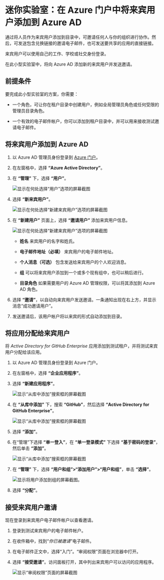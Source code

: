 ﻿# 迷你实验室：在 Azure 门户中将来宾用户添加到 Azure AD

通过将人员作为来宾用户添加到目录中，可邀请任何人与你的组织进行协作。然后，可发送包含兑换链接的邀请电子邮件，也可发送要共享的应用的直接链接。 

来宾用户可以使用自己的工作、学校或社交身份登录。

在此小型实验室中，将向 Azure AD 添加新的来宾用户并发送邀请。

## 前提条件

要完成此小型实验室的方案，你需要：

* 一个角色，可让你在租户目录中创建用户，例如全局管理员角色或任何受限的管理员目录角色。

* 一个有效的电子邮件帐户，你可以添加到租户目录中，并可以用来接收测试邀请电子邮件。

## 将来宾用户添加到 Azure AD

1. 以 Azure AD 管理员身份登录到 [Azure 门户](https://portal.azure.com/)。

2. 在左窗格中，选择 **“Azure Active Directory”**。

3. 在 **“管理”** 下，选择 **“用户”**。

    ![显示在何处选择“用户”选项的屏幕截图](../../Linked_Image_Files/guest_user_image1.png)

4. 选择 **“新来宾用户”**。

    ![显示在何处选择“新建来宾用户”选项的屏幕截图](../../Linked_Image_Files/guest_user_image2.png)

5. 在 **“新建用户”** 页面上，选择 **“邀请用户”** 添加来宾用户信息。

    ![显示在何处选择“新建来宾用户”选项的屏幕截图](../../Linked_Image_Files/guest_user_image3.png)

    - **姓名** 来宾用户的名字和姓氏。

    - **电子邮件地址（必填）** 来宾用户的电子邮件地址。

    - **个人消息（可选）** 包含发送给来宾用户的个人欢迎消息。

    - **组** 可以将来宾用户添加到一个或多个现有组中，也可以稍后进行。

    - **目录角色** 如果需要用户的 Azure AD 管理权限，可以将其添加到 Azure AD 角色。

6. 选择 **“邀请”**，以自动向来宾用户发送邀请。一条通知出现在右上方，并显示消息“成功邀请用户”。

7. 发送邀请后，该用户帐户将以来宾的形式自动添加到目录。

## 将应用分配给来宾用户

将 *Active Directory for GitHub Enterprise* 应用添加到测试租户，并将测试来宾用户分配给该应用。

1. 以 Azure AD 管理员身份登录到 Azure 门户。

2. 在左窗格中，选择 **“企业应用程序”**。

3. 选择 **“新建应用程序”**。

    ![显示“从库中添加”搜索框的屏幕截图](../../Linked_Image_Files/guest_user_image4.png)

4. 在 **“从库中添加”** 下，搜索 **“GitHub”**，然后选择 **“Active Directory for GitHub Enterprise”**。

    ![显示“从库中添加”搜索框的屏幕截图](../../Linked_Image_Files/guest_user_image6.png)

5. 选择 **“添加”**。

6. 在“管理”下选择 **“单一登入”**，在 **“单一登录模式”** 下选择 **“基于密码的登录”**，然后单击 **“添加”**。

    ![显示“从库中添加”搜索框的屏幕截图](../../Linked_Image_Files/guest_user_image7.png)

7. 在 **“管理”** 下，选择 **“用户和组”>“添加用户”>“用户和组”**，单击 **“选择”**。

    ![显示将用户添加到组的屏幕截图。](../../Linked_Image_Files/guest_user_image9.png)

8. 选择 **“分配”**。

## 接受来宾用户邀请

现在登录到来宾用户电子邮件帐户以查看邀请。

1. 登录到测试来宾用户的电子邮件帐户。

2. 在收件箱中，找到“*你已被邀请*”电子邮件。

3. 在电子邮件正文中，选择“入门”。“审阅权限”页面在浏览器中打开。

4. 选择 **“接受邀请”**。访问面板打开，其中列出来宾用户可以访问的应用程序。

    ![显示“审阅权限”页面的屏幕截图](../../Linked_Image_Files/guest_user_image5.png)
